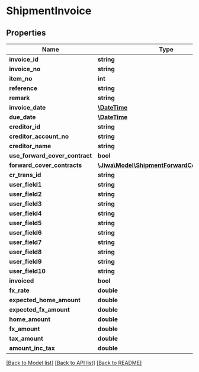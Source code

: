 # ShipmentInvoice

## Properties
Name | Type | Description | Notes
------------ | ------------- | ------------- | -------------
**invoice_id** | **string** |  | [optional] 
**invoice_no** | **string** |  | [optional] 
**item_no** | **int** |  | [optional] 
**reference** | **string** |  | [optional] 
**remark** | **string** |  | [optional] 
**invoice_date** | [**\DateTime**](\DateTime.md) |  | [optional] 
**due_date** | [**\DateTime**](\DateTime.md) |  | [optional] 
**creditor_id** | **string** |  | [optional] 
**creditor_account_no** | **string** |  | [optional] 
**creditor_name** | **string** |  | [optional] 
**use_forward_cover_contract** | **bool** |  | [optional] 
**forward_cover_contracts** | [**\Jiwa\Model\ShipmentForwardCoverContract[]**](ShipmentForwardCoverContract.md) |  | [optional] 
**cr_trans_id** | **string** |  | [optional] 
**user_field1** | **string** |  | [optional] 
**user_field2** | **string** |  | [optional] 
**user_field3** | **string** |  | [optional] 
**user_field4** | **string** |  | [optional] 
**user_field5** | **string** |  | [optional] 
**user_field6** | **string** |  | [optional] 
**user_field7** | **string** |  | [optional] 
**user_field8** | **string** |  | [optional] 
**user_field9** | **string** |  | [optional] 
**user_field10** | **string** |  | [optional] 
**invoiced** | **bool** |  | [optional] 
**fx_rate** | **double** |  | [optional] 
**expected_home_amount** | **double** |  | [optional] 
**expected_fx_amount** | **double** |  | [optional] 
**home_amount** | **double** |  | [optional] 
**fx_amount** | **double** |  | [optional] 
**tax_amount** | **double** |  | [optional] 
**amount_inc_tax** | **double** |  | [optional] 

[[Back to Model list]](../README.md#documentation-for-models) [[Back to API list]](../README.md#documentation-for-api-endpoints) [[Back to README]](../README.md)


